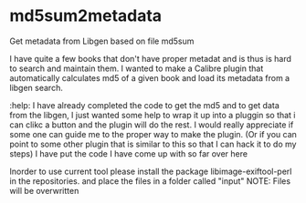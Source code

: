 # md5sum2metadata
Get metadata from Libgen based on file md5sum

I have quite a few books that don't have proper metadat  and is thus is hard to search and maintain them. I wanted to make a  Calibre plugin that automatically calculates md5 of a given book and load its metadata from a libgen search. 

:help: I have already completed the code to get the md5 and to get data from the libgen, I just wanted some help to wrap it up into a pluggin so that i can clikc a button and the plugin will do the rest.  I would really appreciate if some one can guide me to the proper way to make the plugin. (Or if you can point to some other plugin that is similar to this so that I can hack it to do my steps) I have put the code I have come up with so far over here 

Inorder to use current tool please install the package libimage-exiftool-perl in the repositories. and place the files in a folder called "input" NOTE: Files will be overwritten 
